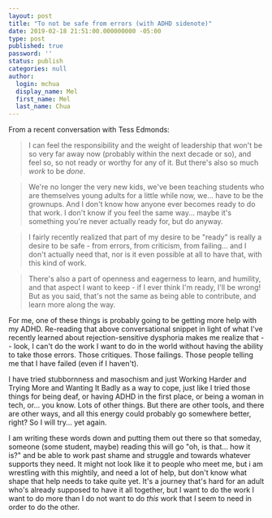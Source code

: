```yaml
---
layout: post
title: "To not be safe from errors (with ADHD sidenote)"
date: 2019-02-18 21:51:00.000000000 -05:00
type: post
published: true
password: ''
status: publish
categories: null
author:
  login: mchua
  display_name: Mel
  first_name: Mel
  last_name: Chua
---
```


From a recent conversation with Tess Edmonds:

> I can feel the responsibility and the weight of leadership that won't be so very far away now (probably within the next decade or so), and feel so, so not ready or worthy for any of it. But there's also so much *work* to be *done*.

> We're no longer the very new kids, we've been teaching students who are themselves young adults for a little while now, we... have to be the grownups. And I don't know how anyone ever becomes ready to do that work. I don't know if you feel the same way... maybe it's something you're never actually ready for, but do anyway.

> I fairly recently realized that part of my desire to be "ready" is really a desire to be safe - from errors, from criticism, from failing... and I don't actually need that, nor is it even possible at all to have that, with this kind of work.

> There's also a part of openness and eagerness to learn, and humility, and that aspect I want to keep - if I ever think I'm ready, I'll be wrong! But as you said, that's not the same as being able to contribute, and learn more along the way.

For me, one of these things is probably going to be getting more help with my ADHD. Re-reading that above conversational snippet in light of what I've recently learned about rejection-sensitive dysphoria makes me realize that -- look, I can't do the work I want to do in the world without having the ability to take those errors. Those critiques. Those failings. Those people telling me that I have failed (even if I haven't).

I have tried stubbornness and masochism and just Working Harder and Trying More and Wanting It Badly as a way to cope, just like I tried those things for being deaf, or having ADHD in the first place, or being a woman in tech, or... you know. Lots of other things. But there are other tools, and there are other ways, and all this energy could probably go somewhere better, right? So I will try... yet again.

I am writing these words down and putting them out there so that someday, someone (some student, maybe) reading this will go "oh, is that... how it is?" and be able to work past shame and struggle and towards whatever supports they need. It might not look like it to people who meet me, but i am wrestling with this mightily, and need a lot of help, but don't know what shape that help needs to take quite yet. It's a journey that's hard for an adult who's already supposed to have it all together, but I want to do the work I want to do more than I do not want to do *this* work that I seem to need in order to do the other.

